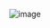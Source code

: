 ![image](https://github.com/AlonX2/MarketSpace/assets/73689715/dbbb22fc-e814-4c86-b6fa-01c6e175e976)
